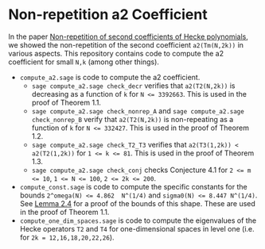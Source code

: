 # Non-repetition a2 Coefficient

In the paper [Non-repetition of second coefficients of Hecke polynomials](https://arxiv.org/abs/2411.18419), we showed the non-repetition of the second coefficient `a2(Tm(N,2k))` in various aspects.
This repository contains code to compute the a2 coefficient for small `N,k` (among other things). 

- `compute_a2.sage` is code to compute the a2 coefficient.
  -  `sage compute_a2.sage check_decr` verifies that `a2(T2(N,2k))` is decreasing as a function of `k` for `N <= 3392663`. This is used in the proof of Theorem 1.1.
  -  `sage compute_a2.sage check_nonrep_A` and `sage compute_a2.sage check_nonrep_B` verify that `a2(T2(N,2k))` is non-repeating as a function of `k` for `N <= 332427`. This is used in the proof of Theorem 1.2.
  - `sage compute_a2.sage check_T2_T3` verifies that `a2(T3(1,2k)) < a2(T2(1,2k))` for `1 <= k <= 81`. This is used in the proof of Theorem 1.3. 
  - `sage compute_a2.sage check_conj` checks Conjecture 4.1 for `2 <= m <= 10`, `1 <= N <= 100`, `2 <= 2k <= 200`.
- `compute_const.sage` is code to compute the specific constants for the bounds `2^omega(N) <= 4.862  N^(1/4)`  and `sigma0(N) <= 8.447 N^(1/4)`. See [Lemma 2.4](https://arxiv.org/abs/2407.08881) for a proof of the bounds of this shape. These are used in the proof of Theorem 1.1.
- `compute_one_dim_spaces.sage` is code to compute the eigenvalues of the Hecke operators `T2` and `T4` for one-dimensional spaces in level one (i.e. for `2k = 12,16,18,20,22,26`). 


